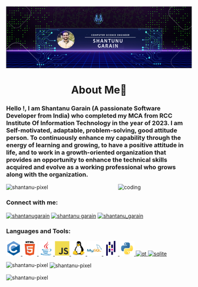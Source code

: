 ![logo](https://github.com/shantanu-pixel/shantanu-pixel/blob/main/Banner.png)
<h1 align="center">About Me👋</h1>
<h3 align="left">Hello !, I am Shantanu Garain (A passionate Software Developer from India) who completed my MCA from RCC Institute Of Information Technology in the year of 2023.
 I am Self-motivated, adaptable, problem-solving, good attitude person.
 To continuously enhance my capability through the energy of learning and growing, to have a positive attitude in life, and to work in a growth-oriented organization that provides an opportunity to enhance the technical skills acquired and evolve as a working professional who grows along with the organization.</h3>

<!-- <img align="right" alt="coding" width="400" src="https://camo.githubusercontent.com/1f2b0c758369c054538b7881b5d700739f2c37d2201f60ea26ad9311a7f88487/68747470733a2f2f73747566662e636861726d2e73682f7668732f6578616d706c65732f6e656f66657463685f332e676966"> -->

<img align="right" alt="coding" width="200px" src="https://media.giphy.com/media/qgQUggAC3Pfv687qPC/giphy.gif">


<p align="left"> <img src="https://komarev.com/ghpvc/?username=shantanu-pixel&label=Profile%20views&color=0e75b6&style=flat" alt="shantanu-pixel" /> </p>

<h3 align="left">Connect with me:</h3>
<p align="left">
<a href="https://linkedin.com/in/shantanugarain" target="blank"><img align="center" src="https://raw.githubusercontent.com/rahuldkjain/github-profile-readme-generator/master/src/images/icons/Social/linked-in-alt.svg" alt="shantanugarain" height="30" width="40" /></a>
<a href="https://www.hackerrank.com/sgarain1001" target="blank"><img align="center" src="https://raw.githubusercontent.com/rahuldkjain/github-profile-readme-generator/master/src/images/icons/Social/hackerrank.svg" alt="shantanu garain" height="30" width="40" /></a>
<a href="https://www.leetcode.com/shantanu_garain" target="blank"><img align="center" src="https://raw.githubusercontent.com/rahuldkjain/github-profile-readme-generator/master/src/images/icons/Social/leet-code.svg" alt="shantanu_garain" height="30" width="40" /></a>
</p>

<h3 align="left">Languages and Tools:</h3>
<p align="left"> <a href="https://www.cprogramming.com/" target="_blank" rel="noreferrer"> <img src="https://raw.githubusercontent.com/devicons/devicon/master/icons/c/c-original.svg" alt="c" width="40" height="40"/> </a> <a href="https://www.w3.org/html/" target="_blank" rel="noreferrer"> <img src="https://raw.githubusercontent.com/devicons/devicon/master/icons/html5/html5-original-wordmark.svg" alt="html5" width="40" height="40"/> </a> <a href="https://www.java.com" target="_blank" rel="noreferrer"> <img src="https://raw.githubusercontent.com/devicons/devicon/master/icons/java/java-original.svg" alt="java" width="40" height="40"/> </a> <a href="https://developer.mozilla.org/en-US/docs/Web/JavaScript" target="_blank" rel="noreferrer"> <img src="https://raw.githubusercontent.com/devicons/devicon/master/icons/javascript/javascript-original.svg" alt="javascript" width="40" height="40"/> </a> <a href="https://www.linux.org/" target="_blank" rel="noreferrer"> <img src="https://raw.githubusercontent.com/devicons/devicon/master/icons/linux/linux-original.svg" alt="linux" width="40" height="40"/> </a> <a href="https://www.mysql.com/" target="_blank" rel="noreferrer"> <img src="https://raw.githubusercontent.com/devicons/devicon/master/icons/mysql/mysql-original-wordmark.svg" alt="mysql" width="40" height="40"/> </a> <a href="https://pandas.pydata.org/" target="_blank" rel="noreferrer"> <img src="https://raw.githubusercontent.com/devicons/devicon/2ae2a900d2f041da66e950e4d48052658d850630/icons/pandas/pandas-original.svg" alt="pandas" width="40" height="40"/> </a> <a href="https://www.python.org" target="_blank" rel="noreferrer"> <img src="https://raw.githubusercontent.com/devicons/devicon/master/icons/python/python-original.svg" alt="python" width="40" height="40"/> </a> <a href="https://www.qt.io/" target="_blank" rel="noreferrer"> <img src="https://upload.wikimedia.org/wikipedia/commons/0/0b/Qt_logo_2016.svg" alt="qt" width="40" height="40"/> </a> <a href="https://www.sqlite.org/" target="_blank" rel="noreferrer"> <img src="https://www.vectorlogo.zone/logos/sqlite/sqlite-icon.svg" alt="sqlite" width="40" height="40"/> </a> </p>

<p><img align="left" src="https://github-readme-stats.vercel.app/api/top-langs?username=shantanu-pixel&show_icons=true&locale=en&layout=compact" alt="shantanu-pixel" /></p>

<p>&nbsp;<img align="center" src="https://github-readme-stats.vercel.app/api?username=shantanu-pixel&show_icons=true&locale=en" alt="shantanu-pixel" /></p>

<p><img align="center" src="https://github-readme-streak-stats.herokuapp.com/?user=shantanu-pixel&show_icons=true" alt="shantanu-pixel" /></p>













<!--
**shantanu-pixel/shantanu-pixel** is a ✨ _special_ ✨ repository because its `README.md` (this file) appears on your GitHub profile.

Here are some ideas to get you started:

- 🔭 I’m currently working on ...
- 🌱 I’m currently learning ...
- 👯 I’m looking to collaborate on ...
- 🤔 I’m looking for help with ...
- 💬 Ask me about ...
- 📫 How to reach me: ...
- 😄 Pronouns: ...
- ⚡ Fun fact: ...
-->
